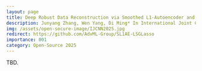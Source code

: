```yaml
---
layout: page
title: Deep Robust Data Reconstruction via Smoothed L1-Autoencoder and Layerwise Sparse Group Lasso
description: Junyang Zhang, Wen Yang, Di Ming* In International Joint Conference on Neural Networks (IJCNN), Jul 2025
img: /assets/open-socure-image/IJCNN2025.jpg
redirect: https://github.com/AdvML-Group/SL1AE-LSGLasso
importance: 001
category: Open-Source 2025
---
```


TBD.

